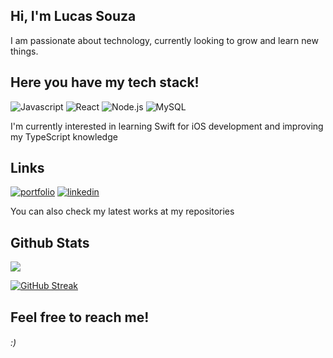## Hi, I'm Lucas Souza
I am passionate about technology, currently looking to grow and learn new things.


## Here you have my tech stack!

![Javascript](https://img.shields.io/badge/JavaScript-212830?style=for-the-badge&logo=javascript&logoColor=white)
![React](https://img.shields.io/badge/React-212830?style=for-the-badge&logo=react&logoColor=white)
![Node.js](https://img.shields.io/badge/Node%20js-212830?style=for-the-badge&logo=nodedotjs&logoColor=white)
![MySQL](https://img.shields.io/badge/MySQL-212830?style=for-the-badge&logo=mysql&logoColor=white)

I'm currently interested in learning Swift for iOS development and improving my TypeScript knowledge


## Links
[![portfolio](https://img.shields.io/badge/my_portfolio-000?style=for-the-badge&logo=ko-fi&logoColor=white)](https://www.lucasouza.com)
[![linkedin](https://img.shields.io/badge/linkedin-0A66C2?style=for-the-badge&logo=linkedin&logoColor=white)](https://www.linkedin.com/in/luqas31/)

You can also check my latest works at my repositories



## Github Stats

![](https://github-readme-stats.vercel.app/api/top-langs/?username=luqas31&theme=gruvbox&hide_border=false&include_all_commits=true&count_private=true&layout=compact)

[![GitHub Streak](https://streak-stats.demolab.com/?user=luqas31)](https://git.io/streak-stats)


## Feel free to reach me!

###### :)

